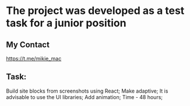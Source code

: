 # The project was developed as a test task for a junior position

## My Contact

https://t.me/mikie_mac

## Task:

Build site blocks from screenshots using React;
Make adaptive; 
It is advisable to use the UI libraries;
Add animation; 
Time - 48 hours;
